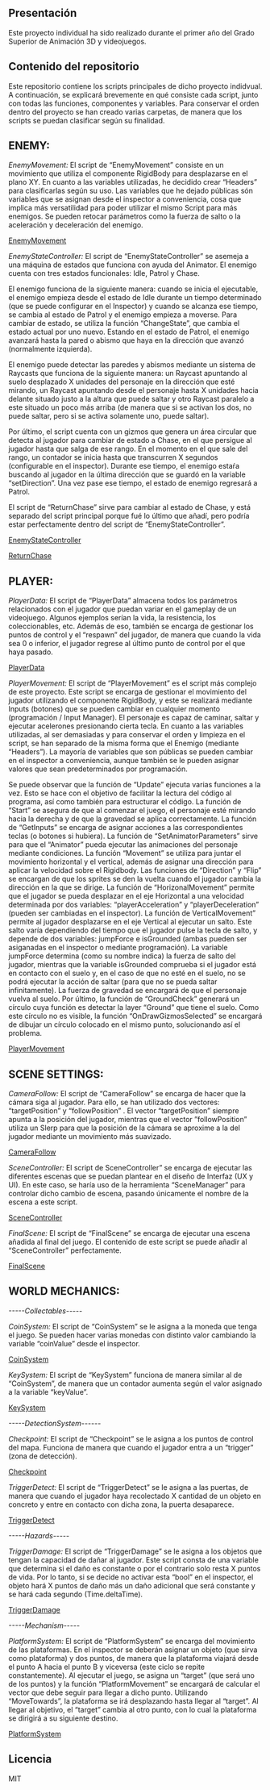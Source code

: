## Presentación

Este proyecto individual ha sido realizado durante el primer año del Grado Superior de Animación 3D y videojuegos.    

## Contenido del repositorio

Este repositorio contiene los scripts principales de dicho proyecto indidvual.
A continuación, se explicará brevemente en qué consiste cada script, junto con todas las funciones, componentes y variables.
Para conservar el orden dentro del proyecto se han creado varias carpetas, de manera que los scripts se puedan clasificar según su finalidad.

## ENEMY: 

*EnemyMovement:* El script de “EnemyMovement” consiste en un movimiento que utiliza el componente RigidBody para desplazarse en el plano XY. En cuanto a las variables utilizadas, he decidido crear “Headers” para clasificarlas según su uso. Las variables que he dejado públicas són variables que se asignan desde el inspector a conveniencia, cosa que implica más versatilidad para poder utilizar el mismo Script para más enemigos. Se pueden retocar parámetros como la fuerza de salto o la aceleración y deceleración del enemigo.

[EnemyMovement](Scripts/Enemy/EnemyMovement.cs) 

*EnemyStateController:* El script de “EnemyStateController” se asemeja a  una máquina de estados que funciona con ayuda del Animator. El enemigo cuenta con tres estados funcionales: Idle, Patrol y Chase.

El enemigo funciona de la siguiente manera: cuando se inicia el ejecutable, el enemigo empieza desde el estado de Idle durante un tiempo determinado  (que se puede configurar en el Inspector) y cuando se alcanza ese tiempo, se cambia al estado de Patrol y el enemigo empieza a moverse. Para cambiar de estado, se utiliza la función “ChangeState”, que cambia el estado actual por uno nuevo. Estando en el estado de Patrol, el enemigo avanzará hasta la pared o abismo que haya en la dirección que avanzó (normalmente izquierda).

El enemigo puede detectar las paredes y abismos mediante un sistema de Raycasts que funciona de la siguiente manera: un Raycast apuntando al suelo desplazado X unidades del personaje en la dirección que esté mirando, un Raycast apuntando desde el personaje hasta X unidades hacia delante situado justo a la altura que puede saltar y otro Raycast paralelo a este situado un poco más arriba (de manera que si se activan los dos, no puede saltar, pero si se activa solamente uno, puede saltar).

Por último, el script cuenta con un gizmos que genera un área circular que detecta al jugador para cambiar de estado a Chase, en el que persigue al jugador hasta que salga de ese rango. En el momento en el que sale del rango, un contador se inicia hasta que transcurren X segundos (configurable en el inspector). Durante ese tiempo, el enemigo estaŕa buscando al jugador en la última dirección que se guardó en la variable “setDirection”. Una vez pase ese tiempo, el estado de enemigo regresará a Patrol.

El script de “ReturnChase” sirve para cambiar al estado de Chase, y está separado del script principal porque fué lo último que añadí, pero podría estar perfectamente dentro del script de “EnemyStateController”.

[EnemyStateController](Scripts/Enemy/EnemyStateController.cs)

[ReturnChase](Scripts/Enemy/ReturnChase.cs)

## PLAYER: 

*PlayerData:* El script de “PlayerData” almacena todos los parámetros relacionados con el jugador que puedan variar en el gameplay de un videojuego. Algunos ejemplos serían la vida, la resistencia, los coleccionables, etc. Además de eso, también se encarga de gestionar los puntos de control y el “respawn” del jugador, de manera que cuando la vida sea 0 o inferior, el jugador regrese al último punto de control por el que haya pasado.

[PlayerData](Scripts/Player/PlayerData.cs)

*PlayerMovement:* El script de “PlayerMovement” es el script más complejo de este proyecto. Este script se encarga de gestionar el movimiento del jugador utilizando el componente RigidBody, y este se realizará mediante Inputs (botones) que se pueden cambiar en cualquier momento (programación / Input Manager). El personaje es capaz de caminar, saltar y ejecutar acelerones presionando cierta tecla. En cuanto a las variables utilizadas, al ser demasiadas y para conservar el orden y limpieza en el script, se han separado de la misma forma que el Enemigo (mediante “Headers”). La mayoría de variables que son públicas se pueden cambiar en el inspector a conveniencia, aunque también se le pueden asignar valores que sean predeterminados por programación.
 
Se puede observar que la función de “Update” ejecuta varias funciones a la vez. Esto se hace con el objetivo de facilitar la lectura del código al programa, así como también para estructurar el código.
La función de “Start” se asegura de que al comenzar el juego, el personaje esté mirando hacia la derecha y de que la gravedad se aplica correctamente. 
La función de “GetInputs” se encarga de asignar acciones a las correspondientes teclas (o botones si hubiera).
La función de “SetAnimatorParameters” sirve para que el “Animator” pueda ejecutar las animaciones del personaje mediante condiciones. 
La función “Movement” se utiliza para juntar el movimiento horizontal y el vertical, además de asignar una dirección para aplicar la velocidad sobre el Rigidbody.
Las funciones de “Direction” y “Flip” se encargan de que los sprites se den la vuelta cuando el jugador cambia la dirección en la que se dirige.
La función de “HorizonalMovement” permite que el jugador se pueda desplazar en el eje Horizontal a una velocidad determinada por dos variables: “playerAcceleration” y “playerDeceleration” (pueden ser cambiadas en el inspector). 
La función de VerticalMovement” permite al jugador desplazarse en el eje Vertical al ejecutar un salto. Este salto varía dependiendo del tiempo que el jugador pulse la tecla de salto, y depende de dos variables: jumpForce e isGrounded (ambas pueden ser asiganadas en el inspector o mediante programación). La variable jumpForce determina (como su nombre indica) la fuerza de salto del jugador, mientras que la variable isGrounded comprueba si el jugador está en contacto con el suelo y, en el caso de que no esté en el suelo, no se podrá ejecutar la acción de saltar (para que no se pueda saltar infinitamente). La fuerza de gravedad se encargará de que el personaje vuelva al suelo. 
Por último, la función de “GroundCheck” generará un círculo cuya función es detectar la layer “Ground” que tiene el suelo. Como este círculo no es visible, la función “OnDrawGizmosSelected” se encargará de dibujar un círculo colocado en el mismo punto, solucionando así el problema.

[PlayerMovement](Scripts/Player/PlayerMovement.cs)

## SCENE SETTINGS:

*CameraFollow:* El script de “CameraFollow” se encarga de hacer que la cámara siga al jugador. Para ello, se han utilizado dos vectores: “targetPosition” y “followPosition” . El vector “targetPosition” siempre apunta a la posición del jugador, mientras que el vector ”followPosition” utiliza un Slerp para que la posición de la cámara se aproxime a la del jugador mediante un movimiento más suavizado.

[CameraFollow](Scripts/SceneSettings/CameraFollow.cs)

*SceneController:* El script de SceneController” se encarga de ejecutar las diferentes escenas que se puedan plantear en el diseño de Interfaz (UX y UI). En este caso, se haría uso de la herramienta “SceneManager” para controlar dicho cambio de escena, pasando únicamente el nombre de la escena a este script.

[SceneController](Scripts/SceneSettings/SceneController.cs)

*FinalScene:* El script de “FinalScene” se encarga de ejecutar una escena añadida al final del juego. El contenido de este script se puede añadir al “SceneController” perfectamente.

[FinalScene](Scripts/SceneSettings/FinalScene.cs)

## WORLD MECHANICS: 

*-----Collectables-----*

*CoinSystem:* El script de “CoinSystem” se le asigna a la moneda que tenga el juego. Se pueden hacer varias monedas con distinto valor cambiando la variable “coinValue” desde el inspector.

[CoinSystem](Scripts/WorldMechanics/Collectionables/CoinSystem)

*KeySystem:* El script de “KeySystem” funciona de manera similar al de “CoinSystem”, de manera que un contador aumenta según el valor asignado a la variable “keyValue”.

[KeySystem](Scripts/WorldMechanics/Collectionables/KeySystem)

*-----DetectionSystem------*

*Checkpoint:* El script de “Checkpoint” se le asigna a los puntos de control del mapa. Funciona de manera que cuando el jugador entra a un “trigger” (zona de detección).

[Checkpoint](Scripts/WorldMechanics/DetectionSystem/Checkpoint)

*TriggerDetect:* El script de “TriggerDetect” se le asigna a las puertas, de manera que cuando el jugador haya recolectado X cantidad de un objeto en concreto y entre en contacto con dicha zona, la puerta desaparece.

[TriggerDetect](Scripts/WorldMechanics/DetectionSystem/TriggerDetect)

*-----Hazards-----*

*TriggerDamage:* El script de “TriggerDamage” se le asigna a los objetos que tengan la capacidad de dañar al jugador. Este script consta de una variable que determina si el daño es constante o por el contrario solo resta X puntos de vida. Por lo tanto, si se decide no activar esta “bool” en el inspector, el objeto hará X puntos de daño más un daño adicional que será constante y se hará cada segundo (Time.deltaTime).

[TriggerDamage](Scripts/WorldMechanics/Hazards/TriggerDamage)

*-----Mechanism-----*

*PlatformSystem:* El script de “PlatformSystem” se encarga del movimiento de las plataformas. En el inspector se deberán asignar un objeto (que sirva como plataforma) y dos puntos, de manera que la plataforma viajará desde el punto A hacia el punto B y viceversa (este ciclo se repite constantemente). Al ejecutar el juego, se asigna un “target” (que será uno de los puntos) y  la función “PlatformMovement” se encargará de calcular el vector que debe seguir para llegar a dicho punto. Utilizando “MoveTowards”, la plataforma se irá desplazando hasta llegar al “target”. Al llegar al objetivo, el “target” cambia al otro punto, con lo cual la plataforma se dirigirá a su siguiente destino.

[PlatformSystem](Scripts/WorldMechanics/Mechanism/PlatformSystem)

## Licencia
MIT
